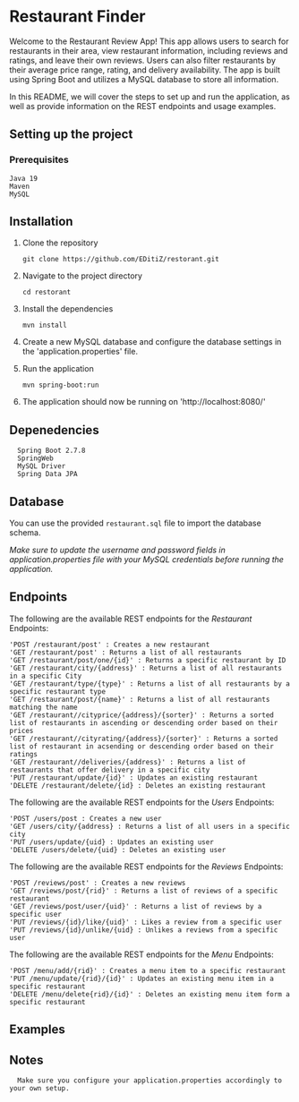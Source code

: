 # Restaurant Finder

Welcome to the Restaurant Review App! This app allows users to search for restaurants in their area, view restaurant information, including reviews 
and ratings, and leave their own reviews. Users can also filter restaurants by their average price range, rating, and delivery availability. The app 
is built using Spring Boot and utilizes a MySQL database to store all information. 

In this README, we will cover the steps to set up and run the application, as well as provide information on the REST endpoints and usage examples.



## Setting up the project

### Prerequisites

    Java 19 
    Maven
    MySQL
    
    
  ## Installation
  
   1. Clone the repository 
    
      `git clone https://github.com/EDitiZ/restorant.git`
      
   2. Navigate to the project directory
    
      `cd restorant`
      
   3. Install the dependencies 
    
      `mvn install`
      
   4. Create a new MySQL database and configure the database settings in the 'application.properties' file.
    
   5. Run the application
    
      `mvn spring-boot:run`
      
   6. The application should now be running on 'http://localhost:8080/'
    
    
 ## Depenedencies 
    
      Spring Boot 2.7.8
      SpringWeb
      MySQL Driver
      Spring Data JPA
    
    
 ## Database  
 
 
 You can use the provided `restaurant.sql` file to import the database schema.
 
*Make sure to update the username and password fields in application.properties file with your MySQL credentials before running the application.*

    
 ## Endpoints
    
  The following are the available REST endpoints for the _Restaurant_ Endpoints:
  
  
    'POST /restaurant/post' : Creates a new restaurant 
    'GET /restaurant/post' : Returns a list of all restaurants 
    'GET /restaurant/post/one/{id}' : Returns a specific restaurant by ID
    'GET /restaurant/city/{address}' : Returns a list of all restaurants in a specific City
    'GET /restaurant/type/{type}' : Returns a list of all restaurants by a specific restaurant type
    'GET /restaurant/post/{name}' : Returns a list of all restaurants matching the name
    'GET /restaurant//cityprice/{address}/{sorter}' : Returns a sorted list of restaurants in ascending or descending order based on their prices
    'GET /restaurant//cityrating/{address}/{sorter}' : Returns a sorted list of restaurant in acsending or descending order based on their ratings
    'GET /restaurant//deliveries/{address}' : Returns a list of restaurants that offer delivery in a specific city
    'PUT /restaurant/update/{id}' : Updates an existing restaurant
    'DELETE /restaurant/delete/{id} : Deletes an existing restaurant
    
    
  The following are the available REST endpoints for the _Users_ Endpoints:
  
    'POST /users/post : Creates a new user
    'GET /users/city/{address} : Returns a list of all users in a specific city
    'PUT /users/update/{uid} : Updates an existing user
    'DELETE /users/delete/{uid} : Deletes an existing user
  
  The following are the available REST endpoints for the _Reviews_ Endpoints:
  
    'POST /reviews/post' : Creates a new reviews
    'GET /reviews/post/{rid}' : Returns a list of reviews of a specific restaurant
    'GET /reviews/post/user/{uid}' : Returns a list of reviews by a specific user
    'PUT /reviews/{id}/like/{uid}' : Likes a review from a specific user
    'PUT /reviews/{id}/unlike/{uid} : Unlikes a reviews from a specific user
  
  The following are the available REST endpoints for the _Menu_ Endpoints:
    
    'POST /menu/add/{rid}' : Creates a menu item to a specific restaurant
    'PUT /menu/update/{rid}/{id}' : Updates an existing menu item in a specific restaurant
    'DELETE /menu/delete{rid}/{id}' : Deletes an existing menu item form a specific restaurant
    
    
 ## Examples
    
 ## Notes 
      
      Make sure you configure your application.properties accordingly to your own setup.
  

